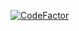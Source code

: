 [![CodeFactor](https://www.codefactor.io/repository/github/simon987/simon987.net/badge/master)](https://www.codefactor.io/repository/github/simon987/simon987.net/overview/master)



